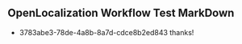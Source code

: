 ## OpenLocalization Workflow Test MarkDown
* 3783abe3-78de-4a8b-8a7d-cdce8b2ed843 thanks!

<!--HONumber=Sep16_HO2-->


